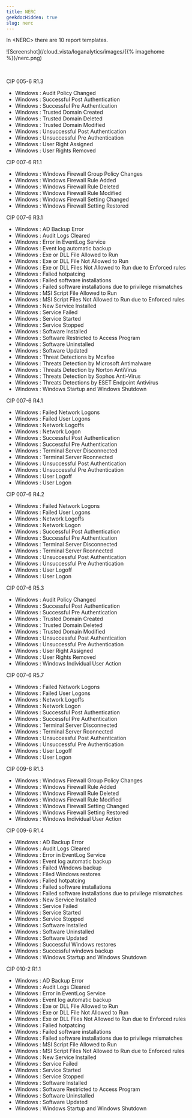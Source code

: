 ```yaml
---
title: NERC
geekdocHidden: true
slug: nerc
---
```


In \<NERC> there are 10 report templates.

![Screenshot](/cloud_vista/loganalytics/images/{{% imagehome %}}/nerc.png)

&nbsp;

CIP 005-6 R1.3
* Windows : Audit Policy Changed
* Windows : Successful Post Authentication
* Windows : Successful Pre Authentication
* Windows : Trusted Domain Created
* Windows : Trusted Domain Deleted
* Windows : Trusted Domain Modified
* Windows : Unsuccessful Post Authentication
* Windows : Unsuccessful Pre Authentication
* Windows : User Right Assigned
* Windows : User Rights Removed

CIP 007-6 R1.1
* Windows : Windows Firewall Group Policy Changes
* Windows : Windows Firewall Rule Added
* Windows : Windows Firewall Rule Deleted
* Windows : Windows Firewall Rule Modified
* Windows : Windows Firewall Setting Changed
* Windows : Windows Firewall Setting Restored

CIP 007-6 R3.1
* Windows : AD Backup Error
* Windows : Audit Logs Cleared
* Windows : Error in EventLog Service
* Windows : Event log automatic backup
* Windows : Exe or DLL File Allowed to Run
* Windows : Exe or DLL File Not Allowed to Run
* Windows : Exe or DLL Files Not Allowed to Run due to Enforced rules
* Windows : Falied hotpatcing
* Windows : Failed software installations
* Windows : Failed software installations due to privilege mismatches
* Windows : MSI Script File Allowed to Run
* Windows : MSI Script Files Not Allowed to Run due to Enforced rules
* Windows : New Service Installed
* Windows : Service Failed
* Windows : Service Started
* Windows : Service Stopped
* Windows : Software Installed
* Windows : Software Restricted to Access Program
* Windows : Software Uninstalled
* Windows : Software Updated
* Windows : Threat Detections by Mcafee
* Windows : Threats Detection by Microsoft Antimalware
* Windows : Threats Detection by Norton AntiVirus
* Windows : Threats Detection by Sophos Anti-Virus
* Windows : Threats Detections by ESET Endpoint Antivirus
* Windows : Windows Startup and Windows Shutdown

CIP 007-6 R4.1
* Windows : Failed Network Logons
* Windows : Failed User Logons
* Windows : Network Logoffs
* Windows : Network Logon
* Windows : Successful Post Authentication
* Windows : Successful Pre Authentication
* Windows : Terminal Server Disconnected
* Windows : Terminal Server Rconnected
* Windows : Unsuccessful Post Authentication
* Windows : Unsuccessful Pre Authentication
* Windows : User Logoff
* Windows : User Logon

CIP 007-6 R4.2
* Windows : Failed Network Logons
* Windows : Failed User Logons
* Windows : Network Logoffs
* Windows : Network Logon
* Windows : Successful Post Authentication
* Windows : Successful Pre Authentication
* Windows : Terminal Server Disconnected
* Windows : Terminal Server Rconnected
* Windows : Unsuccessful Post Authentication
* Windows : Unsuccessful Pre Authentication
* Windows : User Logoff
* Windows : User Logon

CIP 007-6 R5.3
* Windows : Audit Policy Changed
* Windows : Successful Post Authentication
* Windows : Successful Pre Authentication
* Windows : Trusted Domain Created
* Windows : Trusted Domain Deleted
* Windows : Trusted Domain Modified
* Windows : Unsuccessful Post Authentication
* Windows : Unsuccessful Pre Authentication
* Windows : User Right Assigned
* Windows : User Rights Removed
* Windows : Windows Individual User Action

CIP 007-6 R5.7
* Windows : Failed Network Logons
* Windows : Failed User Logons
* Windows : Network Logoffs
* Windows : Network Logon
* Windows : Successful Post Authentication
* Windows : Successful Pre Authentication
* Windows : Terminal Server Disconnected
* Windows : Terminal Server Rconnected
* Windows : Unsuccessful Post Authentication
* Windows : Unsuccessful Pre Authentication
* Windows : User Logoff
* Windows : User Logon

CIP 009-6 R1.3
* Windows : Windows Firewall Group Policy Changes
* Windows : Windows Firewall Rule Added
* Windows : Windows Firewall Rule Deleted
* Windows : Windows Firewall Rule Modified
* Windows : Windows Firewall Setting Changed
* Windows : Windows Firewall Setting Restored
* Windows : Windows Individual User Action

CIP 009-6 R1.4
* Windows : AD Backup Error
* Windows : Audit Logs Cleared
* Windows : Error in EventLog Service
* Windows : Event log automatic backup
* Windows : Failed Windows backup
* Windows : Filed Windows restores
* Windows : Falied hotpatcing
* Windows : Failed software installations
* Windows : Failed software installations due to privilege mismatches
* Windows : New Service Installed
* Windows : Service Failed
* Windows : Service Started
* Windows : Service Stopped
* Windows : Software Installed
* Windows : Software Uninstalled
* Windows : Software Updated
* Windows : Successful Windows restores
* Windows : Successful windows backup
* Windows : Windows Startup and Windows Shutdown

CIP 010-2 R1.1
* Windows : AD Backup Error
* Windows : Audit Logs Cleared
* Windows : Error in EventLog Service
* Windows : Event log automatic backup
* Windows : Exe or DLL File Allowed to Run
* Windows : Exe or DLL File Not Allowed to Run
* Windows : Exe or DLL Files Not Allowed to Run due to Enforced rules
* Windows : Falied hotpatcing
* Windows : Failed software installations
* Windows : Failed software installations due to privilege mismatches
* Windows : MSI Script File Allowed to Run
* Windows : MSI Script Files Not Allowed to Run due to Enforced rules
* Windows : New Service Installed
* Windows : Service Failed
* Windows : Service Started
* Windows : Service Stopped
* Windows : Software Installed
* Windows : Software Restricted to Access Program
* Windows : Software Uninstalled
* Windows : Software Updated
* Windows : Windows Startup and Windows Shutdown



